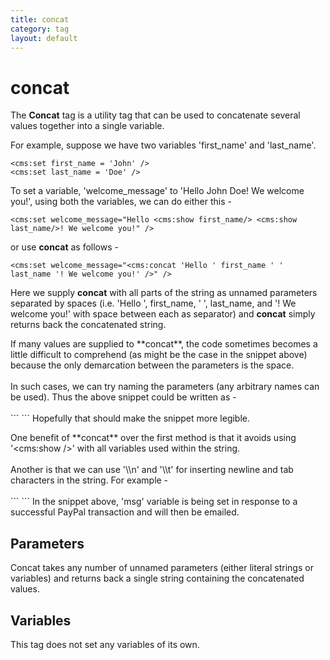 ```yaml
---
title: concat
category: tag
layout: default
---
```


# concat

The **Concat** tag is a utility tag that can be used to concatenate several values together into a single variable.

For example, suppose we have two variables 'first\_name' and 'last\_name'.

```
<cms:set first_name = 'John' />
<cms:set last_name = 'Doe' />
```

To set a variable, 'welcome\_message' to 'Hello John Doe! We welcome you!', using both the variables, we can do either this -

```
<cms:set welcome_message="Hello <cms:show first_name/> <cms:show last_name/>! We welcome you!" />
```

or use **concat** as follows -

```
<cms:set welcome_message="<cms:concat 'Hello ' first_name ' ' last_name '! We welcome you!' />" />
```

Here we supply **concat** with all parts of the string as unnamed parameters separated by spaces (i.e. 'Hello ', first\_name, ' ', last\_name, and '! We welcome you!' with space between each as separator) and **concat** simply returns back the concatenated string.

<p class="success">
    If many values are supplied to **concat**, the code sometimes becomes a little difficult to comprehend (as might be the case in the snippet above) because the only demarcation between the parameters is the space.<br/>
    <br/>
    In such cases, we can try naming the parameters (any arbitrary names can be used). Thus the above snippet could be written as -<br/>
    <br/>
    ```
<cms:set welcome_message="<cms:concat p1='Hello ' p2=first_name p3=' ' p4=last_name p5='! We welcome you!' />" />
    ```
    Hopefully that should make the snippet more legible.
</p>

<p class="notice">
    One benefit of **concat** over the first method is that it avoids using '&lt;cms:show /&gt;' with all variables used within the string.<br/>
    <br/>
    Another is that we can use '\\n' and '\\t' for inserting newline and tab characters in the string. For example -<br/>
    <br/>
    ```
<cms:set msg = "<cms:concat 'item_name: ' pp_item_name '\n'
    'item_number: ' pp_item_number '\n'
    'quantity: ' pp_quantity />" />
    ```
    In the snippet above, 'msg' variable is being set in response to a successful PayPal transaction and will then be emailed.
</p>

## Parameters

Concat takes any number of unnamed parameters (either literal strings or variables) and returns back a single string containing the concatenated values.

## Variables

This tag does not set any variables of its own.
